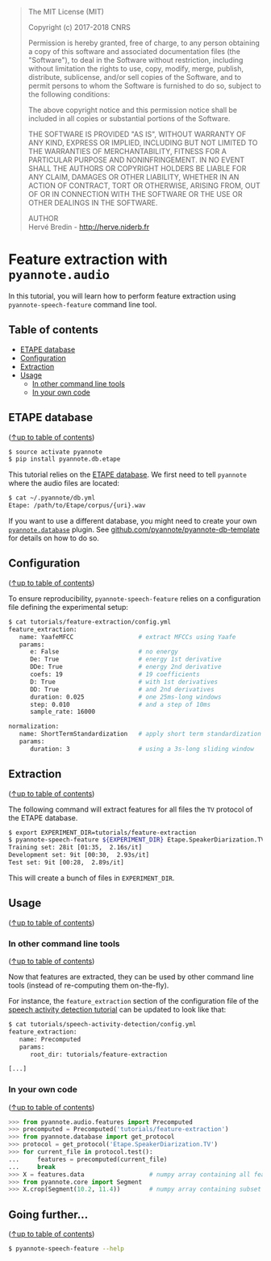 > The MIT License (MIT)
>
> Copyright (c) 2017-2018 CNRS
>
> Permission is hereby granted, free of charge, to any person obtaining a copy
> of this software and associated documentation files (the "Software"), to deal
> in the Software without restriction, including without limitation the rights
> to use, copy, modify, merge, publish, distribute, sublicense, and/or sell
> copies of the Software, and to permit persons to whom the Software is
> furnished to do so, subject to the following conditions:
>
> The above copyright notice and this permission notice shall be included in all
> copies or substantial portions of the Software.
>
> THE SOFTWARE IS PROVIDED "AS IS", WITHOUT WARRANTY OF ANY KIND, EXPRESS OR
> IMPLIED, INCLUDING BUT NOT LIMITED TO THE WARRANTIES OF MERCHANTABILITY,
> FITNESS FOR A PARTICULAR PURPOSE AND NONINFRINGEMENT. IN NO EVENT SHALL THE
> AUTHORS OR COPYRIGHT HOLDERS BE LIABLE FOR ANY CLAIM, DAMAGES OR OTHER
> LIABILITY, WHETHER IN AN ACTION OF CONTRACT, TORT OR OTHERWISE, ARISING FROM,
> OUT OF OR IN CONNECTION WITH THE SOFTWARE OR THE USE OR OTHER DEALINGS IN THE
> SOFTWARE.
>
> AUTHOR  
> Hervé Bredin - http://herve.niderb.fr

# Feature extraction with `pyannote.audio`

In this tutorial, you will learn how to perform feature extraction using `pyannote-speech-feature` command line tool.

## Table of contents
- [ETAPE database](#etape-database)
- [Configuration](#configuration)
- [Extraction](#extraction)
- [Usage](#usage)
  - [In other command line tools](#in-other-command-line-tools)
  - [In your own code](#in-your-own-code)

## ETAPE database
([↑up to table of contents](#table-of-contents))

```bash
$ source activate pyannote
$ pip install pyannote.db.etape
```

This tutorial relies on the [ETAPE database](http://islrn.org/resources/425-777-374-455-4/). We first need to tell `pyannote` where the audio files are located:

```bash
$ cat ~/.pyannote/db.yml
Etape: /path/to/Etape/corpus/{uri}.wav
```

If you want to use a different database, you might need to create your own [`pyannote.database`](http://github.com/pyannote/pyannote-database) plugin.
See [github.com/pyannote/pyannote-db-template](https://github.com/pyannote/pyannote-db-template) for details on how to do so.

## Configuration
([↑up to table of contents](#table-of-contents))

To ensure reproducibility, `pyannote-speech-feature` relies on a configuration file defining the experimental setup:

```bash
$ cat tutorials/feature-extraction/config.yml
feature_extraction:
   name: YaafeMFCC                  # extract MFCCs using Yaafe
   params:
      e: False                      # no energy
      De: True                      # energy 1st derivative
      DDe: True                     # energy 2nd derivative
      coefs: 19                     # 19 coefficients
      D: True                       # with 1st derivatives
      DD: True                      # and 2nd derivatives
      duration: 0.025               # one 25ms-long windows
      step: 0.010                   # and a step of 10ms
      sample_rate: 16000

normalization:
   name: ShortTermStandardization   # apply short term standardization
   params:
      duration: 3                   # using a 3s-long sliding window
```

## Extraction
([↑up to table of contents](#table-of-contents))

The following command will extract features for all files the `TV` protocol of the ETAPE database.

```bash
$ export EXPERIMENT_DIR=tutorials/feature-extraction
$ pyannote-speech-feature ${EXPERIMENT_DIR} Etape.SpeakerDiarization.TV
Training set: 28it [01:35,  2.16s/it]
Development set: 9it [00:30,  2.93s/it]
Test set: 9it [00:28,  2.89s/it]
```

This will create a bunch of files in `EXPERIMENT_DIR`.

## Usage
([↑up to table of contents](#table-of-contents))

### In other command line tools
([↑up to table of contents](#table-of-contents))

Now that features are extracted, they can be used by other command line tools (instead of re-computing them on-the-fly).

For instance, the `feature_extraction` section of the configuration file of the [speech activity detection tutorial](/tutorials/speech-activity-detection) can be updated to look like that:

```bash
$ cat tutorials/speech-activity-detection/config.yml
feature_extraction:
   name: Precomputed
   params:
      root_dir: tutorials/feature-extraction

[...]
```

### In your own code
([↑up to table of contents](#table-of-contents))

```python
>>> from pyannote.audio.features import Precomputed
>>> precomputed = Precomputed('tutorials/feature-extraction')
>>> from pyannote.database import get_protocol
>>> protocol = get_protocol('Etape.SpeakerDiarization.TV')
>>> for current_file in protocol.test():
...     features = precomputed(current_file)
...     break
>>> X = features.data                  # numpy array containing all features
>>> from pyannote.core import Segment
>>> X.crop(Segment(10.2, 11.4))        # numpy array containing subset of features
```

## Going further...
([↑up to table of contents](#table-of-contents))

```bash
$ pyannote-speech-feature --help
```
